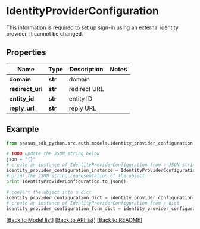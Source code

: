 # IdentityProviderConfiguration

This information is required to set up sign-in using an external identity provider. It cannot be changed. 

## Properties

Name | Type | Description | Notes
------------ | ------------- | ------------- | -------------
**domain** | **str** | domain | 
**redirect_url** | **str** | redirect URL | 
**entity_id** | **str** | entity ID | 
**reply_url** | **str** | reply URL | 

## Example

```python
from saasus_sdk_python.src.auth.models.identity_provider_configuration import IdentityProviderConfiguration

# TODO update the JSON string below
json = "{}"
# create an instance of IdentityProviderConfiguration from a JSON string
identity_provider_configuration_instance = IdentityProviderConfiguration.from_json(json)
# print the JSON string representation of the object
print IdentityProviderConfiguration.to_json()

# convert the object into a dict
identity_provider_configuration_dict = identity_provider_configuration_instance.to_dict()
# create an instance of IdentityProviderConfiguration from a dict
identity_provider_configuration_form_dict = identity_provider_configuration.from_dict(identity_provider_configuration_dict)
```
[[Back to Model list]](../README.md#documentation-for-models) [[Back to API list]](../README.md#documentation-for-api-endpoints) [[Back to README]](../README.md)


